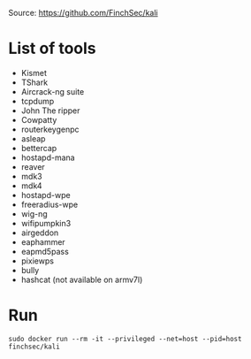 Source: https://github.com/FinchSec/kali

# List of tools

- Kismet
- TShark
- Aircrack-ng suite
- tcpdump
- John The ripper
- Cowpatty
- routerkeygenpc
- asleap
- bettercap
- hostapd-mana
- reaver
- mdk3
- mdk4
- hostapd-wpe
- freeradius-wpe
- wig-ng
- wifipumpkin3
- airgeddon
- eaphammer
- eapmd5pass
- pixiewps
- bully
- hashcat (not available on armv7l)

# Run

`sudo docker run --rm -it --privileged --net=host --pid=host finchsec/kali`